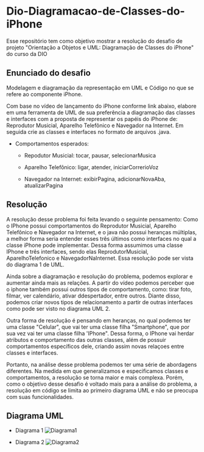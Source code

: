 # Dio-Diagramacao-de-Classes-do-iPhone
Esse repositório tem como objetivo mostrar a resolução do desafio de projeto "Orientação a Objetos e UML: Diagramação de Classes do iPhone" do curso da DIO


## Enunciado do desafio

Modelagem e diagramação da representação em UML e Código no que se refere ao componente iPhone.

Com base no vídeo de lançamento do iPhone conforme link abaixo, elabore em uma ferramenta de UML de sua preferência a diagramação das classes e interfaces com a proposta de representar os papéis do iPhone de: Reprodutor Musicial, Aparelho Telefônico e Navegador na Internet. 
Em seguida crie as classes e interfaces no formato de arquivos .java.

- Comportamentos esperados:

  - Repodutor Musicial: tocar, pausar, selecionarMusica

  - Aparelho Telefônico: ligar, atender, iniciarCorrerioVoz

  - Navegador na Internet: exibirPagina, adicionarNovaAba, atualizarPagina

## Resolução

A resolução desse problema foi feita levando o seguinte pensamento: Como o IPhone possui comportamentos do Reprodutor Musicial, Aparelho Telefônico e Navegador na Internet, e o java não possui heranças múltiplas,
a melhor forma seria entender esses três últimos como interfaces no qual a classe iPhone pode implementar. Dessa forma assumimos uma classe IPhone e três interfaces, sendo elas ReprodutorMusicial, AparelhoTelefonico e NavegadorNaInternet. 
Essa resolução pode ser vista do diagrama 1 de UML.

Ainda sobre a diagramação e resolução do problema, podemos explorar e aumentar ainda mais as relações. A partir do vídeo podemos perceber que o iphone também possui outros tipos de comportamento, como: tirar foto, filmar, ver calendário, ativar ddespertador, entre outros. 
Diante disso, podemos criar novos tipos de relacionamento a partir de outras interfaces como pode ser visto no diagrama UML 2.

Outra forma de resolução é pensando em heranças, no qual podemos ter uma classe "Celular", que vai ter uma classe filha "Smartphone", que por sua vez vai ter uma classe filha 'IPhone". 
Dessa forma, o IPhone vai herdar atributos e comportamento das outras classes, além de possuir comportamentos específicos dele, criando assim novas relaçoes entre classes e interfaces.

Portanto, na análise desse problema podemos ter uma série de abordagens diferentes. Na medida em que generalizamos e especificamos classes e comportamentos, a resolução se torna maior e mais complexa. 
Porém, como o objetivo desse desafio é voltado mais para a análise do problema, a resolução em código se limita ao primeiro diagrama UML e não se preocupa com suas funcionalidades. 


## Diagrama UML

- Diagrama 1
![Diagrama1](https://drive.google.com/file/d/1WsBBmSXD_AGixb27F88WzgKSJpLaSWtJ/view?usp=drive_link)

- Diagrama 2
![Diagrama2](https://drive.google.com/file/d/1AaXUZwOMjVVaXuAMANgWA7-hPC7CjxG6/view?usp=sharing)
